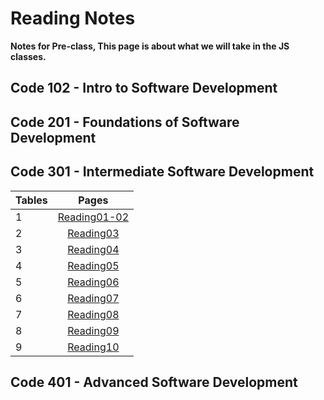 # Reading Notes

**Notes for Pre-class, This page is about what we will take in the JS classes.**

## Code 102 - Intro to Software Development
## Code 201 - Foundations of Software Development
## Code 301 - Intermediate Software Development

| Tables   |      Pages      | 
|----------|:-------------:|
| 1 |  [Reading01-02](https://github.com/mohasal0101/reading-notes/blob/main/301/301.md) | 
| 2 |    [Reading03](https://github.com/mohasal0101/reading-notes/blob/main/Class03.md)   |  
| 3 | [Reading04](https://github.com/mohasal0101/04/blob/main/README.md) |    
| 4 | [Reading05](https://github.com/mohasal0101/05) |    
| 5 | [Reading06](https://github.com/mohasal0101/06/blob/main/README.md) |
| 6 | [Reading07](https://github.com/mohasal0101/07) |
| 7 | [Reading08](https://github.com/mohasal0101/08/blob/main/README.md) |
| 8 | [Reading09](https://github.com/mohasal0101/09/blob/main/README.md) |
| 9 | [Reading10](https://github.com/mohasal0101/10) |
## Code 401 - Advanced Software Development


